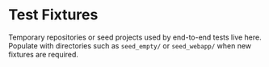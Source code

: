 # Test Fixtures

Temporary repositories or seed projects used by end-to-end tests live here.
Populate with directories such as `seed_empty/` or `seed_webapp/` when new
fixtures are required.
